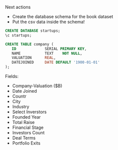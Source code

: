 Next actions
- Create the database schema for the book dataset
- Put the csv data inside the schema!

```sql
CREATE DATABASE startups;
\c startups;

CREATE TABLE company (
   ID             SERIAL PRIMARY KEY,
   NAME           TEXT    NOT NULL,
   VALUATION      REAL,
   DATEJOINED	  DATE DEFAULT '1900-01-01'
);
```

Fields:
- Company-Valuation ($B)
- Date Joined
- Countr 
- City
- Industry
- Select Inverstors 
- Founded Year 
- Total Raise 
- Financial Stage 
- Investors Count 
- Deal Terms 
- Portfolio Exits